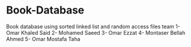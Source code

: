 # Book-Database
Book database using sorted linked list and random access files 
team 
1- Omar Khaled Said
2- Mohamed Saeed
3- Omar Ezzat 
4- Montaser Bellah Ahmed
5- Omar Mostafa Taha
